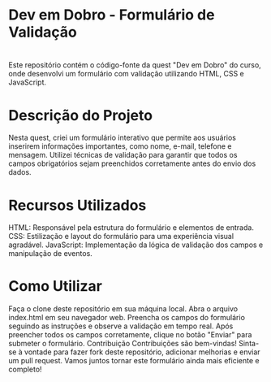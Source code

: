 <h1>Dev em Dobro - Formulário de Validação<h1></h1>
Este repositório contém o código-fonte da quest "Dev em Dobro" do curso, onde desenvolvi um formulário com validação utilizando HTML, CSS e JavaScript.

<h1>Descrição do Projeto</h1>
Nesta quest, criei um formulário interativo que permite aos usuários inserirem informações importantes, como nome, e-mail, telefone e mensagem. Utilizei técnicas de validação para garantir que todos os campos obrigatórios sejam preenchidos corretamente antes do envio dos dados.

<h1>Recursos Utilizados</h1>
HTML: Responsável pela estrutura do formulário e elementos de entrada.
CSS: Estilização e layout do formulário para uma experiência visual agradável.
JavaScript: Implementação da lógica de validação dos campos e manipulação de eventos.

<h1>Como Utilizar</h1>
Faça o clone deste repositório em sua máquina local.
Abra o arquivo index.html em seu navegador web.
Preencha os campos do formulário seguindo as instruções e observe a validação em tempo real.
Após preencher todos os campos corretamente, clique no botão "Enviar" para submeter o formulário.
Contribuição
Contribuições são bem-vindas! Sinta-se à vontade para fazer fork deste repositório, adicionar melhorias e enviar um pull request. Vamos juntos tornar este formulário ainda mais eficiente e completo!

